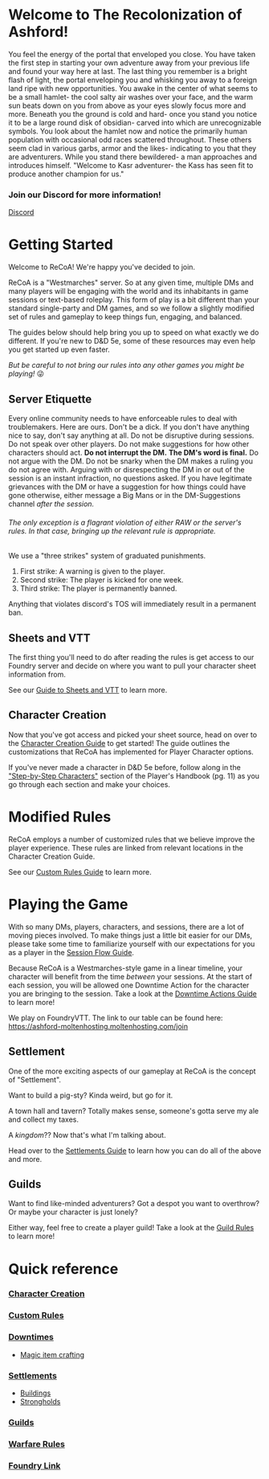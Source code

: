 # Welcome to The Recolonization of Ashford!
You feel the energy of the portal that enveloped you close. You have taken the first step in starting your own adventure away from your previous life and found your way here at last. The last thing you remember is a bright flash of light, the portal enveloping you and whisking you away to a foreign land ripe with new opportunities. 
You awake in the center of what seems to be a small hamlet- the cool salty air washes over your face, and the warm sun beats down on you from above as your eyes slowly focus more and more.
Beneath you the ground is cold and hard- once you stand you notice it to be a large round disk of obsidian- carved into which are unrecognizable symbols.
You look about the hamlet now and notice the primarily human population with occasional odd races scattered throughout. These others seem clad in various garbs, armor and the likes- indicating to you that they are adventurers. 
While you stand there bewildered- a man approaches and introduces himself. "Welcome to Kasr adventurer- the Kass has seen fit to produce another champion for us."

### Join our Discord for more information!
[Discord](https://discord.gg/cYa9qYEZtS)
 
# Getting Started
Welcome to ReCoA! We're happy you've decided to join. 

ReCoA is a "Westmarches" server. So at any given time, multiple DMs and many players will be engaging with the world and its inhabitants in game sessions or text-based roleplay. This form of play is a bit different than your standard single-party and DM games, and so we follow a slightly modified set of rules and gameplay to keep things fun, engaging, and balanced. 

The guides below should help bring you up to speed on what exactly we do different. If you're new to D&D 5e, some of these resources may even help you get started up even faster. 

*But be careful to not bring our rules into any other games you might be playing!* :stuck_out_tongue_winking_eye:

## Server Etiquette 

Every online community needs to have enforceable rules to deal with troublemakers.  Here are ours.
Don't be a dick.  If you don't have anything nice to say, don't say anything at all.
Do not be disruptive during sessions.  Do not speak over other players. Do not make suggestions for how other characters should act.  **Do not interrupt the DM.**
**The DM's word is final.** Do not argue with the DM.  Do not be snarky when the DM makes a ruling you do not agree with.  Arguing with or disrespecting the DM in or out of the session is an instant infraction, no questions asked. If you have legitimate grievances with the DM or have a suggestion for how things could have gone otherwise, either message a Big Mans or in the DM-Suggestions channel *after the session.* 

###### The only exception is a flagrant violation of either RAW or the server's rules. In that case, bringing up the relevant rule is appropriate.

We use a "three strikes" system of graduated punishments.
1. First strike: A warning is given to the player.  
2. Second strike: The player is kicked for one week.
3. Third strike: The player is permanently banned.  

Anything that violates discord's TOS will immediately result in a permanent ban.

## Sheets and VTT
The first thing you'll need to do after reading the rules is get access to our Foundry server and decide on where you want to pull your character sheet information from. 

See our [Guide to Sheets and VTT](sheets/sheets_vtt.md) to learn more.
## Character Creation
Now that you've got access and picked your sheet source, head on over to the [Character Creation Guide](character_creation/0_creation_guide.md) to get started! The guide outlines the customizations that ReCoA has implemented for Player Character options.

If you've never made a character in D&D 5e before, follow along in the ["Step-by-Step Characters"](https://5etools-mirror-1.github.io/quickreference.html#bookref-quick,0,step-by-step%20characters) section of the Player's Handbook (pg. 11) as you go through each section and make your choices. 

# Modified Rules 
ReCoA employs a number of customized rules that we believe improve the player experience. These rules are linked from relevant locations in the Character Creation Guide.

See our [Custom Rules Guide](modified_mechanics/rules.md) to learn more.

# Playing the Game
With so many DMs, players, characters, and sessions, there are a lot of moving pieces involved. To make things just a little bit easier for our DMs, please take some time to familiarize yourself with our expectations for you as a player in the [Session Flow Guide](playing_the_game/session_flow.md).

Because ReCoA is a Westmarches-style game in a linear timeline, your character will benefit from the time *between* your sessions. At the start of each session, you will be allowed one Downtime Action for the character you are bringing to the session. Take a look at the [Downtime Actions Guide](playing_the_game/downtime_actions.md) to learn more!

We play on FoundryVTT.  The link to our table can be found here: https://ashford-moltenhosting.moltenhosting.com/join

## Settlement
One of the more exciting aspects of our gameplay at ReCoA is the concept of "Settlement". 

Want to build a pig-sty? Kinda weird, but go for it. 

A town hall and tavern? Totally makes sense, someone's gotta serve my ale and collect my taxes.

A *kingdom*?? Now that's what I'm talking about. 

Head over to the [Settlements Guide](playing_the_game/settlements.md) to learn how you can do all of the above and more. 

## Guilds

Want to find like-minded adventurers? Got a despot you want to overthrow? Or maybe your character is just lonely?

Either way, feel free to create a player guild!  Take a look at the [Guild Rules](Guilds/Guild_rules.md) to learn more!

# Quick reference
### [Character Creation](character_creation/0_creation_guide.md)
### [Custom Rules](modified_mechanics/rules.md)
### [Downtimes](playing_the_game/downtime_actions.md)
* [Magic item crafting](playing_the_game/downtime_actions.md#crafting-a-magic-item)
### [Settlements](playing_the_game/settlements.md)
* [Buildings](playing_the_game/settlement_buildings.md)
* [Strongholds](playing_the_game/strongholds.md)
### [Guilds](Guilds/Guild_rules.md)
### [Warfare Rules](playing_the_game/kingdoms&warfare.md)
### [Foundry Link](https://ashford-moltenhosting.moltenhosting.com/join)
